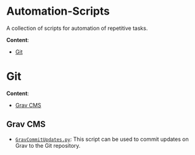 # Automation-Scripts
A collection of scripts for automation of repetitive tasks.

**Content**:
- [Git](#git)

# Git
**Content**:
- [Grav CMS](#grav-cms)

## Grav CMS
- [`GravCommitUpdates.py`](Git/GravCommitUpdates.py): This script can be used to commit updates on Grav to the Git repository.
